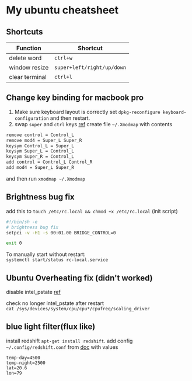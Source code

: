 # My ubuntu cheatsheet
## Shortcuts
Function | Shortcut
---|---
delete word| `ctrl+w`  
window resize|`super+left/right/up/down`  
clear terminal| `ctrl+l`

## Change key binding for macbook pro
1. Make sure keyboard layout is correctly set 
`dpkg-reconfigure keyboard-configuration` and then restart.
2. swap `super` and `ctrl` keys
[ref](https://ineed.coffee/881/configure-the-keyboard-for-your-macbook-and-ubuntu-12-04/)
create file `~/.Xmodmap` with contents 
```bash
remove control = Control_L
remove mod4 = Super_L Super_R
keysym Control_L = Super_L
keysym Super_L = Control_L
keysym Super_R = Control_L
add control = Control_L Control_R
add mod4 = Super_L Super_R
```
and then run `xmodmap ~/.Xmodmap`

## Brightness bug fix
add this to `touch /etc/rc.local && chmod +x /etc/rc.local` (init script)
```sh
#!/bin/sh -e
# brightness bug fix
setpci -v -H1 -s 00:01.00 BRIDGE_CONTROL=0

exit 0
```

To manually start without restart:  
`systemctl start/status rc-local.service`

## Ubuntu Overheating fix (didn't worked)
disable intel_pstate [ref](https://brezular.com/2019/02/05/ubuntu-18-04-overheating/)

check no longer intel_pstate after restart  
`cat /sys/devices/system/cpu/cpu*/cpufreq/scaling_driver`

## blue light filter(flux like)

install redshift `apt-get install redshift`. add config `~/.config/redshift.conf` from [doc](http://jonls.dk/redshift/)
with values 
```
temp-day=4500
temp-night=2500
lat=20.6
lon=79
```